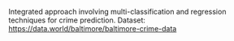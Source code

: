 Integrated approach involving multi-classification and regression techniques for crime prediction. Dataset: https://data.world/baltimore/baltimore-crime-data

